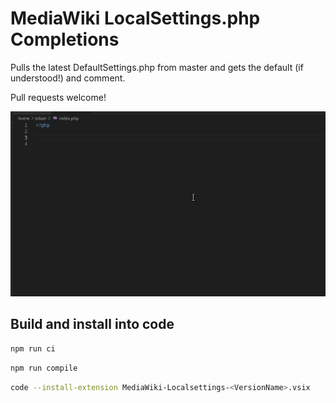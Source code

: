 # MediaWiki LocalSettings.php Completions

Pulls the latest DefaultSettings.php from master and gets the default (if understood!) and comment.

Pull requests welcome!

![Example](demo.gif)

## Build and install into code

```sh
npm run ci
```

```sh
npm run compile
```

```sh
code --install-extension MediaWiki-Localsettings-<VersionName>.vsix
```
